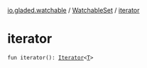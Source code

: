[io.gladed.watchable](../index.md) / [WatchableSet](index.md) / [iterator](./iterator.md)

# iterator

`fun iterator(): `[`Iterator`](https://kotlinlang.org/api/latest/jvm/stdlib/kotlin.collections/-iterator/index.html)`<`[`T`](index.md#T)`>`